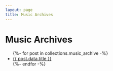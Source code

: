 ```yaml
---
layout: page
title: Music Archives
---
```


# Music Archives

<ul>
{%- for post in collections.music_archive -%}
  <li><a href="{{ post.url }}">{{ post.data.title }}</a></li>
{%- endfor -%}
</ul>